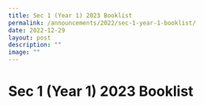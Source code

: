 ```yaml
---
title: Sec 1 (Year 1) 2023 Booklist
permalink: /announcements/2022/sec-1-year-1-booklist/
date: 2022-12-29
layout: post
description: ""
image: ""
---
```

# **Sec 1 (Year 1) 2023 Booklist**